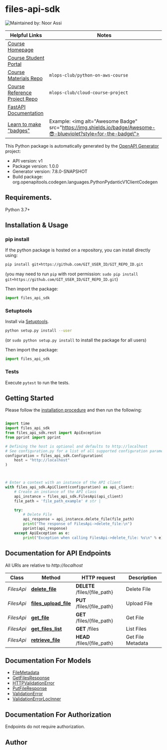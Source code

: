 # files-api-sdk
![Maintained by: Noor Assi](https://img.shields.io/badge/Maintained%20by-MLOps%20Club-05998B?style=for-the-badge)

| Helpful Links | Notes |
| --- | --- |
| [Course Homepage](https://mlops-club.org) | |
| [Course Student Portal](https://courses.mlops-club.org) | |
| [Course Materials Repo](https://github.com/mlops-club/python-on-aws-course.git) | `mlops-club/python-on-aws-course` |
| [Course Reference Project Repo](https://github.com/mlops-club/cloud-course-project.git) | `mlops-club/cloud-course-project` |
| [FastAPI Documentation](https://fastapi.tiangolo.com/) | |
| [Learn to make \"badges\"](https://shields.io/) | Example: <img alt=\"Awesome Badge\" src=\"https://img.shields.io/badge/Awesome-😎-blueviolet?style=for-the-badge\"> |


This Python package is automatically generated by the [OpenAPI Generator](https://openapi-generator.tech) project:

- API version: v1
- Package version: 1.0.0
- Generator version: 7.8.0-SNAPSHOT
- Build package: org.openapitools.codegen.languages.PythonPydanticV1ClientCodegen

## Requirements.

Python 3.7+

## Installation & Usage
### pip install

If the python package is hosted on a repository, you can install directly using:

```sh
pip install git+https://github.com/GIT_USER_ID/GIT_REPO_ID.git
```
(you may need to run `pip` with root permission: `sudo pip install git+https://github.com/GIT_USER_ID/GIT_REPO_ID.git`)

Then import the package:
```python
import files_api_sdk
```

### Setuptools

Install via [Setuptools](http://pypi.python.org/pypi/setuptools).

```sh
python setup.py install --user
```
(or `sudo python setup.py install` to install the package for all users)

Then import the package:
```python
import files_api_sdk
```

### Tests

Execute `pytest` to run the tests.

## Getting Started

Please follow the [installation procedure](#installation--usage) and then run the following:

```python

import time
import files_api_sdk
from files_api_sdk.rest import ApiException
from pprint import pprint

# Defining the host is optional and defaults to http://localhost
# See configuration.py for a list of all supported configuration parameters.
configuration = files_api_sdk.Configuration(
    host = "http://localhost"
)



# Enter a context with an instance of the API client
with files_api_sdk.ApiClient(configuration) as api_client:
    # Create an instance of the API class
    api_instance = files_api_sdk.FilesApi(api_client)
    file_path = 'file_path_example' # str | 

    try:
        # Delete File
        api_response = api_instance.delete_file(file_path)
        print("The response of FilesApi->delete_file:\n")
        pprint(api_response)
    except ApiException as e:
        print("Exception when calling FilesApi->delete_file: %s\n" % e)

```

## Documentation for API Endpoints

All URIs are relative to *http://localhost*

Class | Method | HTTP request | Description
------------ | ------------- | ------------- | -------------
*FilesApi* | [**delete_file**](docs/FilesApi.md#delete_file) | **DELETE** /files/{file_path} | Delete File
*FilesApi* | [**files_upload_file**](docs/FilesApi.md#files_upload_file) | **PUT** /files/{file_path} | Upload File
*FilesApi* | [**get_file**](docs/FilesApi.md#get_file) | **GET** /files/{file_path} | Get File
*FilesApi* | [**get_files_list**](docs/FilesApi.md#get_files_list) | **GET** /files | List Files
*FilesApi* | [**retrieve_file**](docs/FilesApi.md#retrieve_file) | **HEAD** /files/{file_path} | Get File Metadata


## Documentation For Models

 - [FileMetadata](docs/FileMetadata.md)
 - [GetFilesResponse](docs/GetFilesResponse.md)
 - [HTTPValidationError](docs/HTTPValidationError.md)
 - [PutFileResponse](docs/PutFileResponse.md)
 - [ValidationError](docs/ValidationError.md)
 - [ValidationErrorLocInner](docs/ValidationErrorLocInner.md)


<a id="documentation-for-authorization"></a>
## Documentation For Authorization

Endpoints do not require authorization.


## Author




